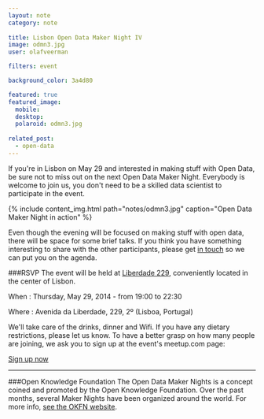```yaml
---
layout: note
category: note
  
title: Lisbon Open Data Maker Night IV
image: odmn3.jpg
user: olafveerman

filters: event

background_color: 3a4d80

featured: true
featured_image: 
  mobile: 
  desktop: 
  polaroid: odmn3.jpg
  
related_post:
  - open-data
---
```

If you're in Lisbon on May 29 and interested in making stuff with Open Data, be sure not to miss out on the next Open Data Maker Night. Everybody is welcome to join us, you don't need to be a skilled data scientist to participate in the event.

{% include content_img.html path="notes/odmn3.jpg" caption="Open Data Maker Night in action" %}

Even though the evening will be focused on making stuff with open data, there will be space for some brief talks. If you think you have something interesting to share with the other participants, please get [in touch](mailto:olaf@flipside.org) so we can put you on the agenda. 

###RSVP
The event will be held at [Liberdade 229](http://www.liberdade229.com), conveniently located in the center of Lisbon.

When
: Thursday, May 29, 2014 - from 19:00 to 22:30

Where
: Avenida da Liberdade, 229, 2º (Lisboa, Portugal)

We'll take care of the drinks, dinner and Wifi. If you have any dietary restrictions, please let us know. To have a better grasp on how many people are joining, we ask you to sign up at the event's meetup.com page:

<a href="http://www.meetup.com/OpenKnowledgeFoundation/Lisbon-PT/1158982/" class="cta-inline" title="Sign up now">Sign up now</a>

***

###Open Knowledge Foundation
The Open Data Maker Nights is a concept coined and promoted by the Open Knowledge Foundation. Over the past months, several Maker Nights have been organized around the world. For more info, [see the OKFN website](http://okfnlabs.org/events/open-data-maker/).